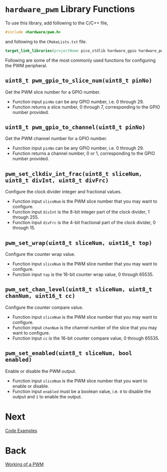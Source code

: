 # `hardware_pwm` Library Functions
To use this library, add following to the C/C++ file,
```c++
#include <hardware/pwm.h>
```
and following to the `CMakeLists.txt` file.
```cmake
target_link_libraries(projectName pico_stdlib hardware_gpio hardware_pwm)
```

Following are some of the most commonly used functions for configuring the PWM peripheral.

## `uint8_t pwm_gpio_to_slice_num(uint8_t pinNo)`
Get the PWM slice number for a GPIO number.
- Function input `pinNo` can be any GPIO number, i.e. 0 through 29.
- Function returns a slice number, 0 through 7, corresponding to the GPIO number provided.

## `uint8_t pwm_gpio_to_channel(uint8_t pinNo)`
Get the PWM channel number for a GPIO number.
- Function input `pinNo` can be any GPIO number, i.e. 0 through 29.
- Function returns a channel number, 0 or 1, corresponding to the GPIO number provided.

## `pwm_set_clkdiv_int_frac(uint8_t sliceNum, uint8_t divInt, uint8_t divFrc)`
Configure the clock divider integer and fractional values.
- Function input `sliceNum` is the PWM slice number that you may want to configure.
- Function input `divInt` is the 8-bit integer part of the clock divider, 1 through 255.
- Function input `divFrc` is the 4-bit fractional part of the clock divider, 0 through 15.

## `pwm_set_wrap(uint8_t sliceNum, uint16_t top)`
Configure the counter wrap value.
- Function input `sliceNum` is the PWM slice number that you may want to configure.
- Function input `top` is the 16-bit counter wrap value, 0 through 65535.

## `pwm_set_chan_level(uint8_t sliceNum, uint8_t chanNum, uint16_t cc)`
Configure the counter compare value.
- Function input `sliceNum` is the PWM slice number that you may want to configure.
- Function input `chanNum` is the channel number of the slice that you may want to configure.
- Function input `cc` is the 16-bit counter compare value, 0 through 65535.

## `pwm_set_enabled(uint8_t sliceNum, bool enabled)`
Enable or disable the PWM output.
- Function input `sliceNum` is the PWM slice number that you want to enable or disable.
- Function input `enabled` must be a boolean value, i.e. `0` to disable the output and `1` to enable the output.

# Next

[Code Examples](../sec01/codeExamples.md)

# Back

[Working of a PWM](../sec01/working.md)
